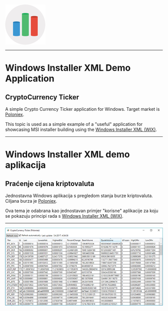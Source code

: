 ![CryptoCurrency Ticker icon](DemoApp/DemoApp.WPF/Assets/AppIcon.png)

--------------------------------------------------------------------------------

# Windows Installer XML Demo Application
## CryptoCurrency Ticker

A simple Crypto Currency Ticker application for Windows. Target market is
[Poloniex](https://www.poloniex.com).

This topic is used as a simple example of a "useful" application for showcasing
MSI installer building using the
[Windows Installer XML (WIX)](http://wixtoolset.org/).

--------------------------------------------------------------------------------

# Windows Installer XML demo aplikacija
## Praćenje cijena kriptovaluta

Jednostavna Windows aplikacija s pregledom stanja burze kriptovaluta. Ciljana
burza je [Poloniex](https://www.poloniex.com).

Ova tema je odabrana kao jednostavan primjer "korisne" aplikacije za koju se
pokazuju principi rada s [Windows Installer XML (WIX)](http://wixtoolset.org/).

--------------------------------------------------------------------------------

![CryptoCurrency Ticker app](docs/DemoApp.png)
